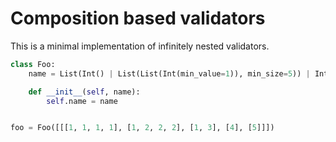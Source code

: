 # Composition based validators

This is a minimal implementation of infinitely nested validators.

```python
class Foo:
    name = List(Int() | List(List(Int(min_value=1)), min_size=5)) | Int(max_value=10)

    def __init__(self, name):
        self.name = name


foo = Foo([[[1, 1, 1, 1], [1, 2, 2, 2], [1, 3], [4], [5]]])
```
